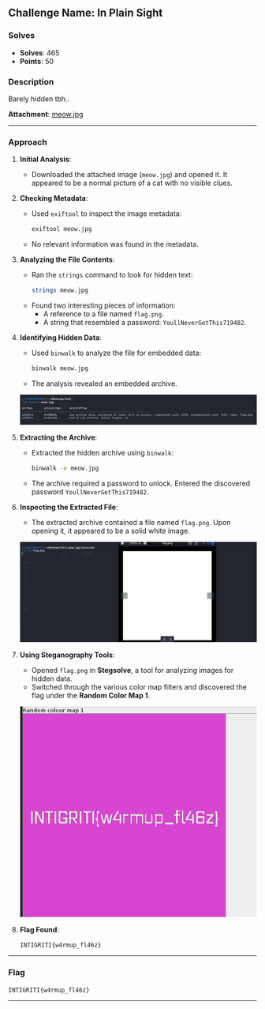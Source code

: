 ## **Challenge Name: In Plain Sight**

### **Solves**
- **Solves**: 465  
- **Points**: 50  

### **Description**
Barely hidden tbh..

**Attachment**: [meow.jpg](Resources/meow.jpg)

---

### **Approach**

1. **Initial Analysis**:
   - Downloaded the attached image (`meow.jpg`) and opened it. It appeared to be a normal picture of a cat with no visible clues.

2. **Checking Metadata**:
   - Used `exiftool` to inspect the image metadata:
     ```bash
     exiftool meow.jpg
     ```
   - No relevant information was found in the metadata.

3. **Analyzing the File Contents**:
   - Ran the `strings` command to look for hidden text:
     ```bash
     strings meow.jpg
     ```
   - Found two interesting pieces of information:
     - A reference to a file named `flag.png`.
     - A string that resembled a password: `YoullNeverGetThis719482`.

4. **Identifying Hidden Data**:
   - Used `binwalk` to analyze the file for embedded data:
     ```bash
     binwalk meow.jpg
     ```
   - The analysis revealed an embedded archive.

    ![Image1](Resources/image1.png)

5. **Extracting the Archive**:
   - Extracted the hidden archive using `binwalk`:
     ```bash
     binwalk -e meow.jpg
     ```
   - The archive required a password to unlock. Entered the discovered password `YoullNeverGetThis719482`.

6. **Inspecting the Extracted File**:
   - The extracted archive contained a file named `flag.png`. Upon opening it, it appeared to be a solid white image.

    ![Image2](Resources/image2.png)

7. **Using Steganography Tools**:
   - Opened `flag.png` in **Stegsolve**, a tool for analyzing images for hidden data.  
   - Switched through the various color map filters and discovered the flag under the **Random Color Map 1**.

    ![Image3](Resources/image3.png)

8. **Flag Found**:
   ```
   INTIGRITI{w4rmup_fl46z}
   ```

---

### **Flag**
```
INTIGRITI{w4rmup_fl46z}
```

---